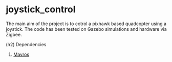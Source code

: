 # joystick_control
The main aim of the project is to cotrol a pixhawk based quadcopter using a joystick. The code has been tested on Gazebo 
simulations and hardware via Zigbee. 

(h2) Dependencies
1) [Mavros](https://github.com/mavlink/mavros)

